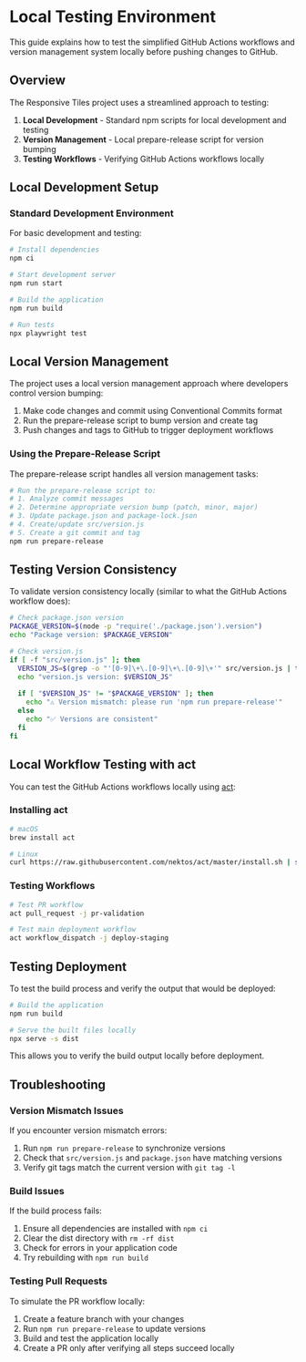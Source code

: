 # Local Testing Environment

This guide explains how to test the simplified GitHub Actions workflows and version management system locally before pushing changes to GitHub.

## Overview

The Responsive Tiles project uses a streamlined approach to testing:

1. **Local Development** - Standard npm scripts for local development and testing
2. **Version Management** - Local prepare-release script for version bumping
3. **Testing Workflows** - Verifying GitHub Actions workflows locally

## Local Development Setup

### Standard Development Environment

For basic development and testing:

```bash
# Install dependencies
npm ci

# Start development server
npm run start

# Build the application
npm run build

# Run tests
npx playwright test
```

## Local Version Management

The project uses a local version management approach where developers control version bumping:

1. Make code changes and commit using Conventional Commits format
2. Run the prepare-release script to bump version and create tag
3. Push changes and tags to GitHub to trigger deployment workflows

### Using the Prepare-Release Script

The prepare-release script handles all version management tasks:

```bash
# Run the prepare-release script to:
# 1. Analyze commit messages
# 2. Determine appropriate version bump (patch, minor, major)
# 3. Update package.json and package-lock.json
# 4. Create/update src/version.js
# 5. Create a git commit and tag
npm run prepare-release
```

## Testing Version Consistency

To validate version consistency locally (similar to what the GitHub Actions workflow does):

```bash
# Check package.json version
PACKAGE_VERSION=$(node -p "require('./package.json').version")
echo "Package version: $PACKAGE_VERSION"

# Check version.js
if [ -f "src/version.js" ]; then
  VERSION_JS=$(grep -o "'[0-9]\+\.[0-9]\+\.[0-9]\+'" src/version.js | tr -d "'")
  echo "version.js version: $VERSION_JS"
  
  if [ "$VERSION_JS" != "$PACKAGE_VERSION" ]; then
    echo "⚠️ Version mismatch: please run 'npm run prepare-release'"
  else
    echo "✅ Versions are consistent"
  fi
fi
```

## Local Workflow Testing with act

You can test the GitHub Actions workflows locally using [act](https://github.com/nektos/act):

### Installing act

```bash
# macOS
brew install act

# Linux
curl https://raw.githubusercontent.com/nektos/act/master/install.sh | sudo bash
```

### Testing Workflows

```bash
# Test PR workflow
act pull_request -j pr-validation

# Test main deployment workflow
act workflow_dispatch -j deploy-staging
```

## Testing Deployment

To test the build process and verify the output that would be deployed:

```bash
# Build the application
npm run build

# Serve the built files locally
npx serve -s dist
```

This allows you to verify the build output locally before deployment.

## Troubleshooting

### Version Mismatch Issues

If you encounter version mismatch errors:

1. Run `npm run prepare-release` to synchronize versions
2. Check that `src/version.js` and `package.json` have matching versions
3. Verify git tags match the current version with `git tag -l`

### Build Issues

If the build process fails:

1. Ensure all dependencies are installed with `npm ci`
2. Clear the dist directory with `rm -rf dist`
3. Check for errors in your application code
4. Try rebuilding with `npm run build`

### Testing Pull Requests

To simulate the PR workflow locally:

1. Create a feature branch with your changes
2. Run `npm run prepare-release` to update versions
3. Build and test the application locally
4. Create a PR only after verifying all steps succeed locally